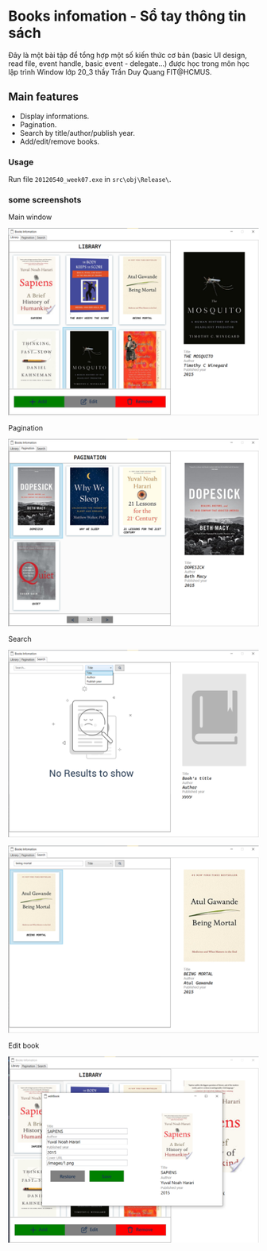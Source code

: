 # Books infomation - Sổ tay thông tin sách

Đây là một bài tập để tổng hợp một số kiến thức cơ bản (basic UI design, read file, event handle, basic event - delegate...) được học trong môn học lập trình Window lớp 20_3 thầy Trần Duy Quang FIT@HCMUS.

## Main features

- Display informations.
- Pagination.
- Search by title/author/publish year.
- Add/edit/remove books.

### Usage

Run file `20120540_week07.exe` in `src\obj\Release\`.

### some screenshots

Main window

![Main window](screenshots/Screenshot%202023-03-05%20134658.png)

Pagination

![Pagination](screenshots/Screenshot%202023-03-05%20134644.png)

Search

![main search](screenshots/Screenshot%202023-03-05%20134708.png)

![search result](screenshots/Screenshot%202023-03-05%20134730.png)

Edit book

![edit book](screenshots/Screenshot%202023-03-05%20135343.png)
